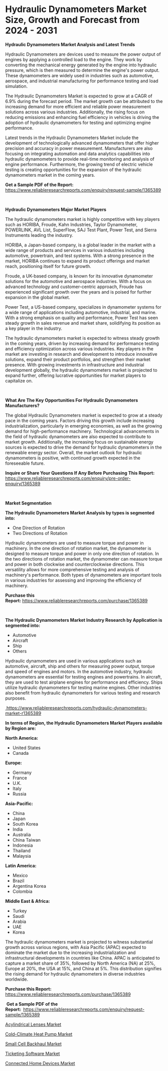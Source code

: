 <p><h1>Hydraulic Dynamometers Market Size, Growth and Forecast from 2024 - 2031</h1></p><p><strong>Hydraulic Dynamometers Market Analysis and Latest Trends</strong></p>
<p><p>Hydraulic Dynamometers are devices used to measure the power output of engines by applying a controlled load to the engine. They work by converting the mechanical energy generated by the engine into hydraulic pressure, which is then measured to determine the engine's power output. These dynamometers are widely used in industries such as automotive, aerospace, and industrial manufacturing for performance testing and load simulation.</p><p>The Hydraulic Dynamometers Market is expected to grow at a CAGR of 6.9% during the forecast period. The market growth can be attributed to the increasing demand for more efficient and reliable power measurement solutions across various industries. Additionally, the rising focus on reducing emissions and enhancing fuel efficiency in vehicles is driving the adoption of hydraulic dynamometers for testing and optimizing engine performance.</p><p>Latest trends in the Hydraulic Dynamometers Market include the development of technologically advanced dynamometers that offer higher precision and accuracy in power measurement. Manufacturers are also focusing on integrating automation and data analytics capabilities into hydraulic dynamometers to provide real-time monitoring and analysis of engine performance. Furthermore, the growing trend of electric vehicle testing is creating opportunities for the expansion of the hydraulic dynamometers market in the coming years.</p></p>
<p><strong>Get a Sample PDF of the Report:&nbsp;</strong> <a href="https://www.reliableresearchreports.com/enquiry/request-sample/1365389">https://www.reliableresearchreports.com/enquiry/request-sample/1365389</a></p>
<p>&nbsp;</p>
<p><strong>Hydraulic Dynamometers Major Market Players</strong></p>
<p><p>The hydraulic dynamometers market is highly competitive with key players such as HORIBA, Froude, Kahn Industries, Taylor Dynamometer, POWERLINK, AVL List, SuperFlow, SAJ Test Plant, Power Test, and Sierra Instruments leading the industry. </p><p>HORIBA, a Japan-based company, is a global leader in the market with a wide range of products and services in various industries including automotive, powertrain, and test systems. With a strong presence in the market, HORIBA continues to expand its product offerings and market reach, positioning itself for future growth.</p><p>Froude, a UK-based company, is known for its innovative dynamometer solutions for the automotive and aerospace industries. With a focus on advanced technology and customer-centric approach, Froude has experienced significant growth over the years and is poised for further expansion in the global market.</p><p>Power Test, a US-based company, specializes in dynamometer systems for a wide range of applications including automotive, industrial, and marine. With a strong emphasis on quality and performance, Power Test has seen steady growth in sales revenue and market share, solidifying its position as a key player in the industry.</p><p>The hydraulic dynamometers market is expected to witness steady growth in the coming years, driven by increasing demand for performance testing and efficiency optimization across various industries. Key players in the market are investing in research and development to introduce innovative solutions, expand their product portfolios, and strengthen their market presence. With growing investments in infrastructure and industrial development globally, the hydraulic dynamometers market is projected to expand further, offering lucrative opportunities for market players to capitalize on.</p></p>
<p>&nbsp;</p>
<p><strong>What Are The Key Opportunities For Hydraulic Dynamometers Manufacturers?</strong></p>
<p><p>The global Hydraulic Dynamometers market is expected to grow at a steady pace in the coming years. Factors driving this growth include increasing industrialization, particularly in emerging economies, as well as the growing demand for high-performance machinery. Technological advancements in the field of hydraulic dynamometers are also expected to contribute to market growth. Additionally, the increasing focus on sustainable energy sources is expected to drive the demand for hydraulic dynamometers in the renewable energy sector. Overall, the market outlook for hydraulic dynamometers is positive, with continued growth expected in the foreseeable future.</p></p>
<p><strong>Inquire or Share Your Questions If Any Before Purchasing This Report:</strong> <a href="https://www.reliableresearchreports.com/enquiry/pre-order-enquiry/1365389">https://www.reliableresearchreports.com/enquiry/pre-order-enquiry/1365389</a></p>
<p>&nbsp;</p>
<p><strong>Market Segmentation</strong></p>
<p><strong>The Hydraulic Dynamometers Market Analysis by types is segmented into:</strong></p>
<p><ul><li>One Direction of Rotation</li><li>Two Directions of Rotation</li></ul></p>
<p><p>Hydraulic dynamometers are used to measure torque and power in machinery. In the one direction of rotation market, the dynamometer is designed to measure torque and power in only one direction of rotation. In the two directions of rotation market, the dynamometer can measure torque and power in both clockwise and counterclockwise directions. This versatility allows for more comprehensive testing and analysis of machinery's performance. Both types of dynamometers are important tools in various industries for assessing and improving the efficiency of machinery.</p></p>
<p><strong>Purchase this Report:&nbsp;</strong><a href="https://www.reliableresearchreports.com/purchase/1365389">https://www.reliableresearchreports.com/purchase/1365389</a></p>
<p>&nbsp;</p>
<p><strong>The Hydraulic Dynamometers Market Industry Research by Application is segmented into:</strong></p>
<p><ul><li>Automotive</li><li>Aircraft</li><li>Ship</li><li>Others</li></ul></p>
<p><p>Hydraulic dynamometers are used in various applications such as automotive, aircraft, ship and others for measuring power output, torque and speed of engines and motors. In the automotive industry, hydraulic dynamometers are essential for testing engines and powertrains. In aircraft, they are used to test airplane engines for performance and efficiency. Ships utilize hydraulic dynamometers for testing marine engines. Other industries also benefit from hydraulic dynamometers for various testing and research purposes.</p></p>
<p><a href="https://www.reliableresearchreports.com/hydraulic-dynamometers-market-r1365389">&nbsp;https://www.reliableresearchreports.com/hydraulic-dynamometers-market-r1365389</a></p>
<p><strong>In terms of Region, the Hydraulic Dynamometers Market Players available by Region are:</strong></p>
<p>
    <p> <strong> North America: </strong>
        <ul>
            <li>United States</li>
            <li>Canada</li>
        </ul>
        </p> 
    <p> <strong> Europe: </strong>
        <ul>
            <li>Germany</li>
            <li>France</li>
            <li>U.K.</li>
            <li>Italy</li>
            <li>Russia</li>
        </ul>
        </p> 
    <p> <strong> Asia-Pacific: </strong>
        <ul>
            <li>China</li>
            <li>Japan</li>
            <li>South Korea</li>
            <li>India</li>
            <li>Australia</li>
            <li>China Taiwan</li>
            <li>Indonesia</li>
            <li>Thailand</li>
            <li>Malaysia</li>
        </ul>
        </p> 
    <p> <strong> Latin America: </strong>
        <ul>
            <li>Mexico</li>
            <li>Brazil</li>
            <li>Argentina Korea</li>
            <li>Colombia</li>
        </ul>
        </p> 
    <p> <strong> Middle East & Africa: </strong>
        <ul>
            <li>Turkey</li>
            <li>Saudi</li>
            <li>Arabia</li>
            <li>UAE</li>
            <li>Korea</li>
        </ul>
    </p>
    </p>
<p><p>The hydraulic dynamometers market is projected to witness substantial growth across various regions, with Asia Pacific (APAC) expected to dominate the market due to the increasing industrialization and infrastructural developments in countries like China. APAC is anticipated to capture a market share of 35%, followed by North America (NA) at 25%, Europe at 20%, the USA at 15%, and China at 5%. This distribution signifies the rising demand for hydraulic dynamometers in diverse industries worldwide.</p></p>
<p><strong>Purchase this Report: </strong><a href="https://www.reliableresearchreports.com/purchase/1365389">https://www.reliableresearchreports.com/purchase/1365389</a></p>
<p>&nbsp;<strong>Get a Sample PDF of the Report:&nbsp;&nbsp;</strong><a href="https://www.reliableresearchreports.com/enquiry/request-sample/1365389">https://www.reliableresearchreports.com/enquiry/request-sample/1365389</a></p>
<p><strong></strong></p>
<p><p><a href="https://issuu.com/reportprime-2/docs/acylindrical-lenses-market-size-2030.pptx">Acylindrical Lenses Market</a></p><p><a href="https://issuu.com/reportprime-2/docs/cold-climate-heat-pump-market-size-2030.pptx">Cold-Climate Heat Pump Market</a></p><p><a href="https://github.com/LiamDavis60/Market-Research-Report-List-1/blob/main/small-cell-backhaul-market.md">Small Cell Backhaul Market</a></p><p><a href="https://github.com/Hazelklievgspy6vdcsmu106w/Market-Research-Report-List-3/blob/main/ticketing-software-market.md">Ticketing Software Market</a></p><p><a href="https://www.linkedin.com/pulse/global-connected-home-devices-industry-types-applications-ejpfc">Connected Home Devices Market</a></p></p>
